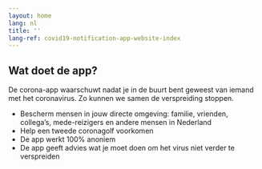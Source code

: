 ```yaml
---
layout: home
lang: nl
title: ''
lang-ref: covid19-notification-app-website-index
---
```


## Wat doet de app?

<div class="md-block-lead" markdown="1">
De corona-app waarschuwt nadat je in de buurt bent geweest van iemand met het coronavirus. Zo kunnen we samen de verspreiding stoppen.

- Bescherm mensen in jouw directe omgeving: familie, vrienden, collega’s, mede-reizigers en andere mensen in Nederland  
- Help een tweede coronagolf voorkomen
- De app werkt 100% anoniem
- De app geeft advies wat je moet doen om het virus niet verder te verspreiden
</div>